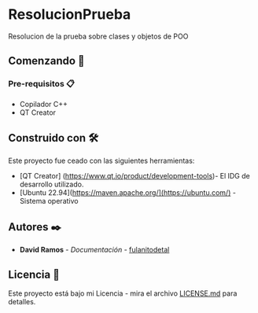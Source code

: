 # ResolucionPrueba
Resolucion de la prueba sobre clases y objetos de POO

## Comenzando 🚀

### Pre-requisitos 📋

- Copilador C++
- QT Creator

## Construido con 🛠️
Este proyecto fue ceado con las siguientes herramientas:

* [QT Creator] (https://www.qt.io/product/development-tools)- El IDG de desarrollo utilizado.
* [Ubuntu 22.94](https://maven.apache.org/](https://ubuntu.com/) - Sistema operativo

## Autores ✒️

* **David Ramos** - *Documentación* - [fulanitodetal](#fulanito-de-tal)

## Licencia 📄

Este proyecto está bajo mi Licencia - mira el archivo [LICENSE.md](LICENSE.md) para detalles.
